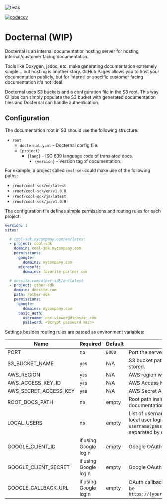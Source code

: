 ![tests](https://github.com/NEXFI-KK/docternal/actions/workflows/test.yaml/badge.svg?branch=master)

[![codecov](https://codecov.io/gh/NEXFI-KK/docternal/branch/master/graph/badge.svg?token=IZGQMYUM9E)](https://codecov.io/gh/NEXFI-KK/docternal)

# Docternal (WIP)

Docternal is an internal documentation hosting server for hosting internal/customer facing documentation.

Tools like Doxygen, jsdoc, etc. make generating documentation extremely simple... but hosting is another story.
GitHub Pages allows you to host your documentation publicly, but for internal or specific customer facing documentation it's not ideal.

Docternal uses S3 buckets and a configuration file in the S3 root.
This way CI jobs can simply populate the S3 bucket with generated documentation files and Docternal can handle authentication.

## Configuration

The documentation root in S3 should use the following structure:

* `root`
    * `docternal.yaml` - Docternal config file.
    * `{project}`
        * `{lang}` - ISO 639 language code of translated docs.
            * `{version}` - Version tag of documentation.

For example, a project called `cool-sdk` could make use of the following paths:

* `/root/cool-sdk/en/latest`
* `/root/cool-sdk/en/v1.0.0`
* `/root/cool-sdk/ja/latest`
* `/root/cool-sdk/ja/v1.0.0`

The configuration file defines simple permissions and routing rules for each project:

```yaml
version: 1
sites:

  # cool-sdk.mycompany.com/en/latest
  - project: cool-sdk
    domain: cool-sdk.mycompany.com
    permissions:
      google:
        domains: mycompany.com
      microsoft:
        domains: favorite-partner.com

  # docsite.com/other-sdk/en/latest
  - project: other-sdk
    domain: docsite.com
    path: /other-sdk
    permissions:
      google:
        domains: mycompany.com
      basic_auth:
        username: doc-viewer@dinosaur.com
        password: <Bcrypt password hash>

```

Settings besides routing rules are passed as environment variables:

| Name | Required | Default | Description |
| -- | -- | -- | -- |
| PORT | no | `8080` | Port the server should listen on. |
| S3_BUCKET_NAME | yes | N/A | S3 bucket path where the documentation is stored. |
| AWS_REGION | yes | N/A | AWS region where the bucket is hosted. |
| AWS_ACCESS_KEY_ID | yes | N/A | AWS Access Key ID. |
| AWS_SECRET_ACCESS_KEY | yes | N/A | AWS Secret Access Key. |
| ROOT_DOCS_PATH | no | empty | Root path inside the S3 bucket where documentation files are stored. |
| LOCAL_USERS | no | empty | List of usernames and passwords for basic local user login in the format `username:password`. Multiple entries can be separated by commas. |
| GOOGLE_CLIENT_ID | if using Google login | empty | Google OAuth 2.0 Client ID. |
| GOOGLE_CLIENT_SECRET | if using Google login | empty | Google OAuth 2.0 Client Secret |
| GOOGLE_CALLBACK_URL | if using Google login | empty | OAuth callback URL for Google login. Should be `https://{your_domain}/auth/google/callback` |